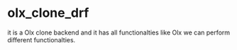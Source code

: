# olx_clone_drf
it is a Olx clone backend and it has all functionalties like Olx we can perform  different functionalties.
